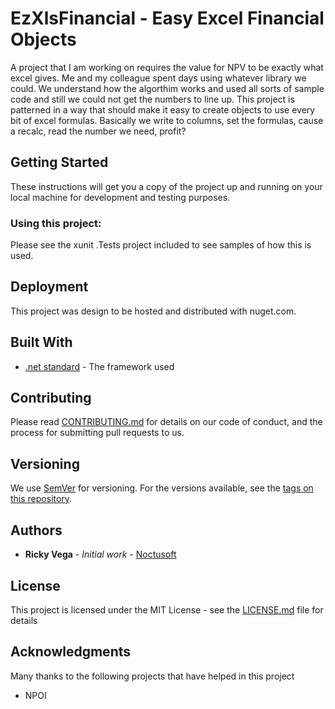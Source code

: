 # EzXlsFinancial - Easy Excel Financial Objects

A project that I am working on requires the value for NPV to be exactly what excel gives.   Me and my colleague spent days using whatever library we could. 
We understand how the algorthim works and used all sorts of sample code and still we could not get the numbers to line up.  This project is patterned in a way that should
make it easy to create objects to use every bit of excel formulas.  Basically we write to columns, set the formulas,  cause a recalc,  read the number we need, profit?

## Getting Started

These instructions will get you a copy of the project up and running on your local machine for development and testing purposes. 

### Using this project:

Please see the xunit .Tests project included to see samples of how this is used.  

## Deployment

This project was design to be hosted and distributed with nuget.com.

## Built With

* [.net standard](https://www.microsoft.com/net/learn/get-started) - The framework used

## Contributing

Please read [CONTRIBUTING.md](https://gist.github.com/rvegajr/651875c08acb76009e563db128f33e7e) for details on our code of conduct, and the process for submitting pull requests to us.

## Versioning

We use [SemVer](http://semver.org/) for versioning. For the versions available, see the [tags on this repository](https://github.com/rvegajr/tags). 

## Authors

* **Ricky Vega** - *Initial work* - [Noctusoft](https://github.com/rvegajr)

## License

This project is licensed under the MIT License - see the [LICENSE.md](LICENSE.md) file for details

## Acknowledgments

Many thanks to the following projects that have helped in this project
* NPOI

